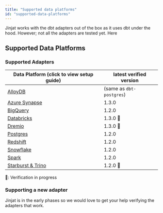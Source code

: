 ```yaml
---
title: "Supported data platforms"
id: "supported-data-platforms"
---
```


Jinjat works with the dbt adapters out of the box as it uses dbt under the hood. However; not all the adapters are tested yet. Here 

## Supported Data Platforms

### Supported Adapters

| Data Platform (click to view setup guide) | latest verified version  |
| ----------------------------------------- | ------------------------ |
| [AlloyDB](alloydb-setup)                  | (same as `dbt-postgres`) |
| [Azure Synapse](azuresynapse-setup)       | 1.3.0                    |
| [BigQuery](bigquery-setup)                | 1.2.0                    |
| [Databricks](databricks-setup)            | 1.3.0 :construction:     |
| [Dremio](dremio-setup)                    | 1.3.0 :construction:     |
| [Postgres](postgres-setup)                | 1.2.0                    |
| [Redshift](redshift-setup)                | 1.2.0                    |
| [Snowflake](snowflake-setup)              | 1.2.0                    |
| [Spark](spark-setup)                      | 1.2.0                    |
| [Starburst & Trino](trino-setup)          | 1.2.0 :construction:     |
:construction:: Verification in progress

### Supporting a new adapter

Jinjat is in the early phases so we would love to get your help verifying the adapters that work. 